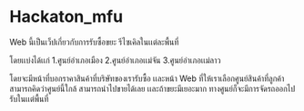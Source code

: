 # Hackaton_mfu

Web นี้เป็นเว็ปเกี่ยวกับการรับซื้อขยะ รีไซเคิลในเเต่ละพื้นที่

โดยเเบ่งได้เเก่
           1.ศูนย์อำเภอเมือง
           2.ศูนย์อำเภอเเม่จัน
           3.ศูนย์อำเภอเเม่ลาว

โดยจะมีหน้าที่บอกราคาสินค้าที่บริษัทของเรารับซื้อ  เเละหน้า Web ที่ให้เราเลือกศูนย์สินค้าที่ลูกค้าสามารถคิดว่าศูนย์นี้ใกล้ สามารถนำไปขายได้เลย เเละถ้าขยะมีเยอะมาก ทางศูนย์ก็จะมีการจัดรถออกไปรับในเเต่พื้นที่

